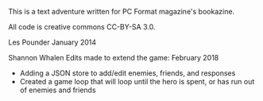 This is a text adventure written for PC Format magazine's bookazine.

All code is creative commons CC-BY-SA 3.0.

Les Pounder
January 2014

Shannon Whalen 
Edits made to extend the game:
February 2018
 - Adding a JSON store to add/edit enemies, friends, and responses
 - Created a game loop that will loop until the hero is spent, or has run out of enemies and friends


